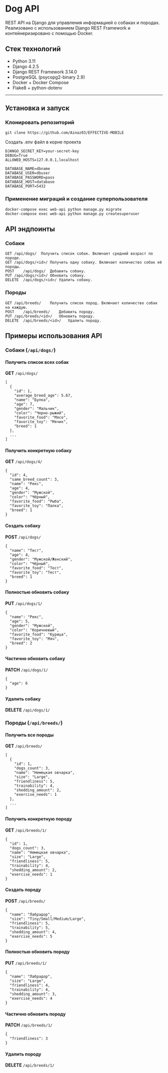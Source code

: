 # Dog API

REST API на Django для управления информацией о собаках и породах. Реализовано с использованием Django REST Framework и контейнеризировано с помощью Docker.

## Стек технологий

- Python 3.11
- Django 4.2.5
- Django REST Framework 3.14.0
- PostgreSQL (psycopg2-binary 2.9)
- Docker + Docker Compose
- Flake8 + python-dotenv

---

## Установка и запуск

### Клонировать репозиторий
```
git clone https://github.com/Ainaz03/EFFECTIVE-MOBILE
```
Создать .env файл в корне проекта
```
DJANGO_SECRET_KEY=your-secret-key
DEBUG=True
ALLOWED_HOSTS=127.0.0.1,localhost

DATABASE_NAME=dbname
DATABASE_USER=dbuser
DATABASE_PASSWORD=pass
DATABASE_HOST=database
DATABASE_PORT=5432
```
### Применение миграций и создание суперпользователя
```
docker-compose exec web-api python manage.py migrate
docker-compose exec web-api python manage.py createsuperuser
```
## API эндпоинты
### Собаки
```
GET	/api/dogs/	Получить список собак. Включает средний возраст по породе.
GET	/api/dogs/<id>/	Получить одну собаку. Включает количество собак её породы.
POST	/api/dogs/	Добавить собаку.
PUT	/api/dogs/<id>/	Обновить собаку.
DELETE	/api/dogs/<id>/	Удалить собаку.
```
### Породы
```
GET	/api/breeds/	Получить список пород. Включает количество собак на каждую.
POST	/api/breeds/	Добавить породу.
PUT	/api/breeds/<id>/	Обновить породу.
DELETE	/api/breeds/<id>/	Удалить породу.
```

## Примеры использования API

### Собаки (`/api/dogs/`)

#### Получить список всех собак
**GET** `/api/dogs/`
```
[
  {
    "id": 1,
    "average_breed_age": 5.67,
    "name": "Булка",
    "age": 7,
    "gender": "Мальчик",
    "color": "Черно-рыжий",
    "favorite_food": "Мясо",
    "favorite_toy": "Мячик",
    "breed": 1
  },
  ...
]
```

#### Получить конкретную собаку
**GET** `/api/dogs/4/`
```
{
  "id": 4,
  "same_breed_count": 3,
  "name": "Рекс",
  "age": 4,
  "gender": "Мужской",
  "color": "Чёрный",
  "favorite_food": "Рыба",
  "favorite_toy": "Палка",
  "breed": 1
}
```

#### Создать собаку
**POST** `/api/dogs/`
```
{
  "name": "Тест",
  "age": 4,
  "gender": "Мужской/Женский",
  "color": "Чёрный",
  "favorite_food": "Тест",
  "favorite_toy": "Тест",
  "breed": 1
}
```

#### Полностью обновить собаку
**PUT** `/api/dogs/1/`
```
{
  "name": "Рекс",
  "age": 5,
  "gender": "Мужской",
  "color": "Коричневый",
  "favorite_food": "Курица",
  "favorite_toy": "Мяч",
  "breed": 2
}
```

#### Частично обновить собаку
**PATCH** `/api/dogs/1/`
```
{
  "age": 6
}
```

#### Удалить собаку
**DELETE** `/api/dogs/1/`


### Породы (`/api/breeds/`)

#### Получить все породы
**GET** `/api/breeds/`
```
[
  {
    "id": 1,
    "dogs_count": 3,
    "name": "Немецкая овчарка",
    "size": "Large",
    "friendliness": 5,
    "trainability": 4,
    "shedding_amount": 2,
    "exercise_needs": 1
  },
  ...
]
```

#### Получить конкретную породу
**GET** `/api/breeds/1/`
```
{
  "id": 1,
  "dogs_count": 3,
  "name": "Немецкая овчарка",
  "size": "Large",
  "friendliness": 5,
  "trainability": 4,
  "shedding_amount": 2,
  "exercise_needs": 1
}
```

#### Создать породу
**POST** `/api/breeds/`
```
{
  "name": "Лабрадор",
  "size": "Tiny/Small/Medium/Large",
  "friendliness": 5,
  "trainability": 5,
  "shedding_amount": 4,
  "exercise_needs": 5
}
```

#### Полностью обновить породу
**PUT** `/api/breeds/1/`
```
{
  "name": "Лабрадор",
  "size": "Large",
  "friendliness": 4,
  "trainability": 4,
  "shedding_amount": 3,
  "exercise_needs": 4
}
```

#### Частично обновить породу
**PATCH** `/api/breeds/1/`
```
{
  "friendliness": 3
}
```

#### Удалить породу
**DELETE** `/api/breeds/1/`
